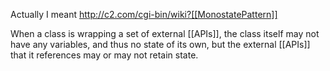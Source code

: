 Actually I meant  http://c2.com/cgi-bin/wiki?[[MonostatePattern]]

When a class is wrapping a set of external [[APIs]], the class itself may not have any variables, and thus no state of its own, but the external [[APIs]] that it references may or may not retain state.